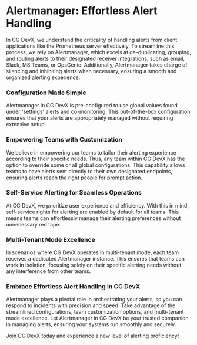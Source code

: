 # Alertmanager: Effortless Alert Handling 

In CG DevX, we understand the criticality of handling alerts from client applications like the Prometheus server effectively. To streamline this process, we rely on Alertmanager, which excels at de-duplicating, grouping, and routing alerts to their designated receiver integrations, such as email, Slack, MS Teams, or OpsGenie. Additionally, Alertmanager takes charge of silencing and inhibiting alerts when necessary, ensuring a smooth and organized alerting experience.

### Configuration Made Simple

Alertmanager in CG DevX is pre-configured to use global values found under 'settings' alerts and co-monitoring. This out-of-the-box configuration ensures that your alerts are appropriately managed without requiring extensive setup.

### Empowering Teams with Customization

We believe in empowering our teams to tailor their alerting experience according to their specific needs. Thus, any team within CG DevX has the option to override some or all global configurations. This capability allows teams to have alerts sent directly to their own designated endpoints, ensuring alerts reach the right people for prompt action.

### Self-Service Alerting for Seamless Operations

At CG DevX, we prioritize user experience and efficiency. With this in mind, self-service rights for alerting are enabled by default for all teams. This means teams can effortlessly manage their alerting preferences without unnecessary red tape.

### Multi-Tenant Mode Excellence

In scenarios where CG DevX operates in multi-tenant mode, each team receives a dedicated Alertmanager instance. This ensures that teams can work in isolation, focusing solely on their specific alerting needs without any interference from other teams.

### Embrace Effortless Alert Handling in CG DevX

Alertmanager plays a pivotal role in orchestrating your alerts, so you can respond to incidents with precision and speed. Take advantage of the streamlined configurations, team customization options, and multi-tenant mode excellence. Let Alertmanager in CG DevX be your trusted companion in managing alerts, ensuring your systems run smoothly and securely.

Join CG DevX today and experience a new level of alerting proficiency!